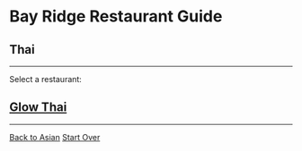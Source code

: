 # Bay Ridge Restaurant Guide
## Thai
---
Select a restaurant:
## [Glow Thai](http://www.glowthairestaurant.com/)
---
[Back to Asian](../asian.md)
[Start Over](../home.md)